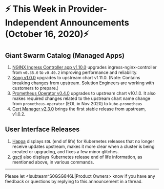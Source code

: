 # :zap: This Week in Provider-Independent Announcements (October 16, 2020):zap:

## Giant Swarm Catalog (Managed Apps)

1. [NGINX Ingress Controller app v1.10.0](https://github.com/giantswarm/nginx-ingress-controller-app/blob/master/CHANGELOG.md#1100---2020-10-07) upgrades ingress-nginx-controller from `v0.35.0` to `v0.40.2` improving performance and reliability.
2. [Kong v1.0.0](https://github.com/giantswarm/kong-app/blob/master/CHANGELOG.md#100---2020-10-13) upgrades to upstream chart v1.11.0. (Note: Contains breaking changes from upstream. Solution Engineers are working with customers to prepare.)
3. [Prometheus Operator v0.4.0](https://github.com/giantswarm/prometheus-operator-app/blob/master/CHANGELOG.md#040---2020-10-15) upgrades to upstream chart v10.1.0. It also makes required changes related to the upstream chart name change from `prometheus-operator` (EOL in Nov 2020) to `kube-prometheus`
4. [Cert Manager v2.3.0](https://github.com/giantswarm/cert-manager-app/blob/master/CHANGELOG.md#230---2020-10-02) brings the first stable release from upstream, v1.0.2.

## User Interface Releases

1. [Happa](https://github.com/giantswarm/happa/releases) displays `EOL` (end of life) for Kubernetes releases that no longer receive updates upstream, makes it more clear when a cluster is being created or upgrading, and fixes a few minor glitches.
2. [gsctl](https://github.com/giantswarm/gsctl/releases) also displays Kubernetes release end of life information, as mentioned above, in various commands.

---
Please let <!subteam^S0GSG846L|Product Owners> know if you have any feedback or questions by replying to this announcement in a thread.
